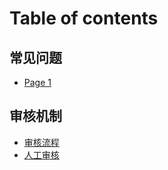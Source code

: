 # Table of contents

## 常见问题

* [Page 1](README.md)

## 审核机制

* [审核流程](shen-he-ji-zhi/shen-he-liu-cheng.md)
* [人工审核](shen-he-ji-zhi/ren-gong-shen-he.md)
